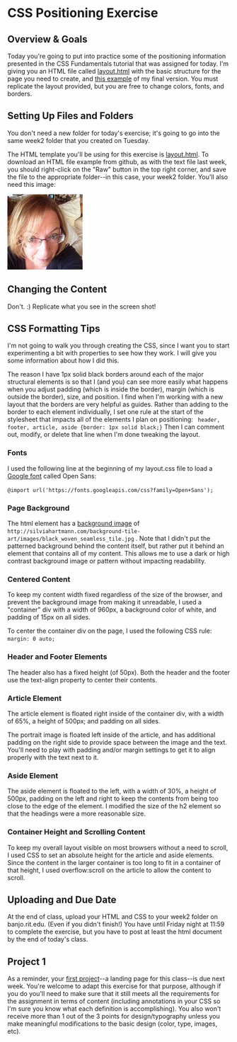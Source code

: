 # CSS Positioning Exercise

## Overview & Goals
Today you're going to put into practice some of the positioning information presented in the CSS Fundamentals tutorial that was assigned for today. I'm giving you an HTML file called [layout.html](layout.html) with the basic structure for the page you need to create, and [this example](layout.png) of my final version. You must replicate the layout provided, but you are free to change colors, fonts, and borders.  

## Setting Up Files and Folders
You don't need a new folder for today's exercise; it's going to go into the same week2 folder that you created on Tuesday. 

The HTML template you'll be using for this exercise is [layout.html](layout.html). To download an HTML file example from github, as with the text file last week, you should right-click on the "Raw" button in the top right corner, and save the file to the appropriate folder--in this case, your week2 folder. You'll also need this image: 

![lawley.jpg](lawley.jpg)

## Changing the Content
Don't. :) Replicate what you see in the screen shot!

## CSS Formatting Tips
I'm not going to walk you through creating the CSS, since I want you to start experimenting a bit with properties to see how they work. I will give you some information about how I did this. 

The reason I have 1px solid black borders around each of the major structural elements is so that I (and you) can see more easily what happens when you adjust padding (which is inside the border), margin (which is outside the border), size, and position. I find when I'm working with a new layout that the borders are very helpful as guides. Rather than adding to the border to each element individually, I set one rule at the start of the stylesheet that impacts all of the elements I plan on positioning:
``` header, footer, article, aside {border: 1px solid black;}```
Then I can comment out, modify, or delete that line when I'm done tweaking the layout. 

### Fonts
I used the following line at the beginning of my layout.css file to load a [Google font](https://fonts.google.com/) called Open Sans:

`@import url('https://fonts.googleapis.com/css?family=Open+Sans');`

### Page Background
The html element has a [background image](http://www.w3schools.com/cssref/pr_background-image.asp) of `http://silviahartmann.com/background-tile-art/images/black_woven_seamless_tile.jpg` . Note that I didn't put the patterned background behind the content itself, but rather put it behind an element that contains all of my content. This allows me to use a dark or high contrast background image or pattern without impacting readability. 

### Centered Content
To keep my content width fixed regardless of the size of the browser, and prevent the background image from making it unreadable, I used a "container" div with a width of 960px, a background color of white, and padding of 15px on all sides. 

To center the container div on the page, I used the following CSS rule:
`margin: 0 auto;`

### Header and Footer Elements
The header also has a fixed height (of 50px). Both the header and the footer use the text-align property to center their contents. 

### Article Element
The article element is floated right inside of the container div, with a width of 65%, a height of 500px; and padding on all sides.

The portrait image is floated left inside of the article, and has additional padding on the right side to provide space between the image and the text. You'll need to play with padding and/or margin settings to get it to align properly with the text next to it. 

### Aside Element
The aside element is floated to the left, with a width of 30%, a height of 500px, padding on the left and right to keep the contents from being too close to the edge of the element. I modified the size of the h2 element so that the headings were a more reasonable size. 

### Container Height and Scrolling Content
To keep my overall layout visible on most browsers without a need to scroll, I used CSS to set an absolute height for the article and aside elements. Since the content in the larger container is too long to fit in a container of that height, I used overflow:scroll on the article to allow the content to scroll.

## Uploading and Due Date
At the end of class, upload your HTML and CSS to your week2 folder on banjo.rit.edu. (Even if you didn't finish!) You have until Friday night at 11:59 to complete the exercise, but you have to post at least the html document by the end of today's class. 

## Project 1
As a reminder, your [first project](../../projects/project1.md)--a landing page for this class--is due next week. You're welcome to adapt this exercise for that purpose, although if you do you'll need to make sure that it still meets all the requirements for the assignment in terms of content (including annotations in your CSS so I'm sure you know what each definition is accomplishing). You also won't receive more than 1 out of the 3 points for design/typography unless you make meaningful modifications to the basic design (color, type, images, etc).  